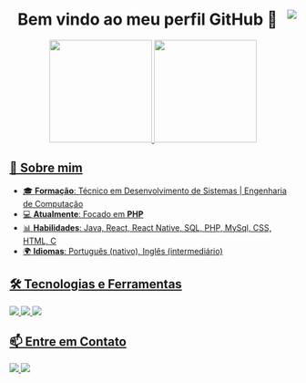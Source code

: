 <!-- README.md para o GitHub Profile -->

<h1 align="center"> Bem vindo ao meu perfil GitHub 👋 
<img align="right" src="https://visitor-badge.laobi.icu/badge?page_id=vinisilvabariane.vinisilvabariane" />
</h1>

<div align="center">
<a href="https://github.com/vinisilvabariane">
<img loading="lazy" height="180em" src="https://github-readme-stats.vercel.app/api/top-langs/?username=vinisilvabariane&layout=compact&langs_count=7&theme=dracula"/>
<img loading="lazy" height="180em" src="https://github-readme-stats.vercel.app/api?username=vinisilvabariane&show_icons=true&theme=dracula&include_all_commits=true&count_private=true"/>
</div>

## 🚀 Sobre mim

- 🎓 **Formação**: Técnico em Desenvolvimento de Sistemas | Engenharia de Computação
- 💻 **Atualmente**: Focado em **PHP**
- 📊 **Habilidades**: Java, React, React Native, SQL, PHP, MySql, CSS, HTML, C
- 🌍 **Idiomas**: Português (nativo), Inglês (intermediário)

## 🛠️ Tecnologias e Ferramentas
<p>
  <img src="https://img.shields.io/badge/PHP-4F5D95?style=for-the-badge&logo=php&logoColor=white">
  <img src="https://img.shields.io/badge/React-20232A?style=for-the-badge&logo=react&logoColor=61DAFB">
  <img src="https://img.shields.io/badge/Java-ED8B00?style=for-the-badge&logo=openjdk&logoColor=white">
</p>

## 📫 Entre em Contato
<p>
  <a href="https://www.linkedin.com/in/vinicius-bariane-57a298221/" target="_blank">
    <img src="https://img.shields.io/badge/LinkedIn-blue?style=for-the-badge&logo=linkedin&logoColor=white">
  </a>
  <a href="https://www.instagram.com/vini_bariane/" target="_blank"><img loading="lazy" src="https://img.shields.io/badge/-Instagram-%23E4405F?style=for-the-badge&logo=instagram&logoColor=white" target="_blank"></a>
</p>
